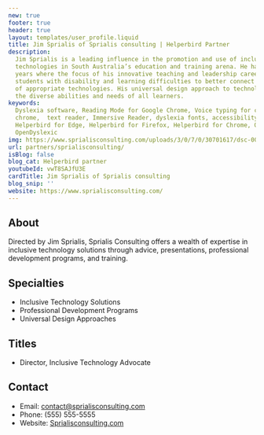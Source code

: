 ```yaml
---
new: true
footer: true
header: true
layout: templates/user_profile.liquid
title: Jim Sprialis of Sprialis consulting | Helperbird Partner
description:
  Jim Sprialis is a leading influence in the promotion and use of inclusive and assistive
  technologies in South Australia’s education and training arena. He has been an educator for 28
  years where the focus of his innovative teaching and leadership career has been in empowering
  students with disability and learning difficulties to better connect and participate with the use
  of appropriate technologies. His universal design approach to technology and learning addresses
  the diverse abilities and needs of all learners.
keywords:
  Dyslexia software, Reading Mode for Google Chrome, Voice typing for chrome, Text to speech for
  chrome,  text reader, Immersive Reader, dyslexia fonts, accessibility software, dyslexia software,
  Helperbird for Edge, Helperbird for Firefox, Helperbird for Chrome, Opendyslexic for Chrome,
  OpenDyslexic
img: https://www.sprialisconsulting.com/uploads/3/0/7/0/30701617/dsc-0063_orig.jpg
url: partners/sprialisconsulting/
isBlog: false
blog_cat: Helperbird partner
youtubeId: vwT8SAJfU3E
cardTitle: Jim Sprialis of Sprialis consulting
blog_snip: ''
website: https://www.sprialisconsulting.com/
---
```


## About

Directed by Jim Sprialis, Sprialis Consulting offers a wealth of expertise in inclusive technology
solutions through advice, presentations, professional development programs, and training.

## Specialties

- Inclusive Technology Solutions
- Professional Development Programs
- Universal Design Approaches

## Titles

- Director, Inclusive Technology Advocate

## Contact

- Email: contact@sprialisconsulting.com
- Phone: (555) 555-5555
- Website: [Sprialisconsulting.com](https://www.sprialisconsulting.com/)
